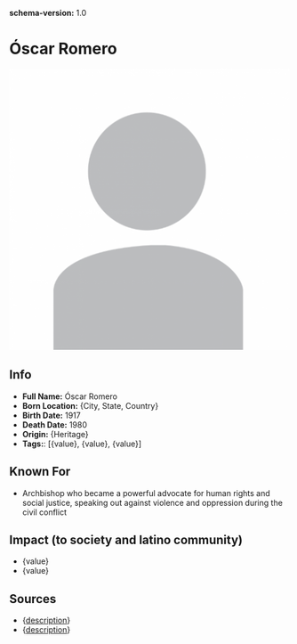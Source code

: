 **schema-version:** 1.0
# Óscar Romero

![image description](images/person-image-template.png)

## Info
- **Full Name:** Óscar Romero
- **Born Location:** {City, State, Country}
- **Birth Date:** 1917
- **Death Date:** 1980
- **Origin:** {Heritage}  
- **Tags:**: [{value}, {value}, {value}]

## Known For
- Archbishop who became a powerful advocate for human rights and social justice, speaking out against violence and oppression during the civil conflict

## Impact (to society and latino community)
- {value}
- {value}

## Sources
- {[description](link)}
- {[description](link)}